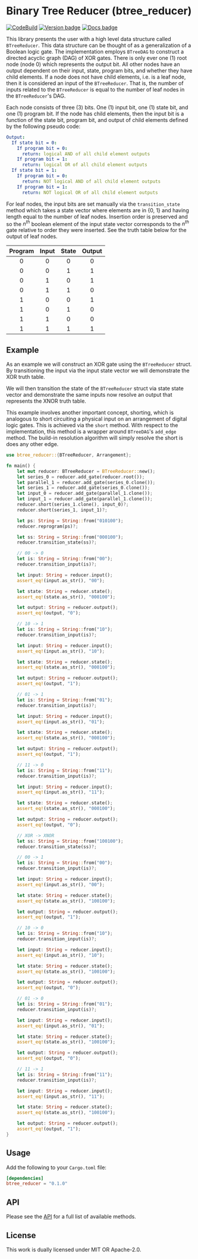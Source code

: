 # Binary Tree Reducer (btree_reducer)

[![CodeBuild]][CodeBuild]
[![Version badge]][crates.io]
[![Docs badge]][docs.rs]

[CodeBuild]: https://codebuild.us-east-1.amazonaws.com/badges?uuid=eyJlbmNyeXB0ZWREYXRhIjoicTFLVlFuVGxzbTAxb0VickliMHlZUVlrVkZLbnVnVnZlcjQvb0dzWGNGdUEwdFFBbC9FdDZmMVhEcGZkbTFUeUs3YVNsOWpvVWlDdkdmdlVzazBmbkNZPSIsIml2UGFyYW1ldGVyU3BlYyI6IkpSdEZ5WEtLZmtrbUs1MDQiLCJtYXRlcmlhbFNldFNlcmlhbCI6MX0%3D&branch=main
[Version badge]: https://img.shields.io/crates/v/btree_reducer
[crates.io]: https://crates.io/crates/btree_reducer
[Docs badge]: https://img.shields.io/badge/docs.rs-rustdoc-blue
[docs.rs]: https://docs.rs/btree_reducer/

This library presents the user with a high level data
structure called `BTreeReducer`. This data structure can
be thought of as a generalization of a Boolean logic gate.
The implementation employs `BTreeDAG` to construct a directed
acyclic graph (DAG) of XOR gates. There is only ever one (1)
root node (node 0) which represents the output bit. All other
nodes have an output dependent on their input, state, program
bits, and whether they have child elements. If a node does not
have child elements, i.e. is a leaf node, then it is considered
an input of the `BTreeReducer`. That is, the number of inputs
related to the `BTreeReducer` is equal to the number of leaf
nodes in the `BTreeReducer`'s DAG.

Each node consists of three (3) bits. One (1) input bit,
one (1) state bit, and one (1) program bit. If the node has
child elements, then the input bit is a function of the state
bit, program bit, and output of child elements defined by the
following pseudo code:

```yaml
Output:
  If state bit = 0:
    If program bit = 0:
      return: logical AND of all child element outputs
    If program bit = 1:
      return: logical OR of all child element outputs
  If state bit = 1:
    If program bit = 0:
      return: NOT logical AND of all child element outputs
    If program bit = 1:
      return: NOT logical OR of all child element outputs
```

For leaf nodes, the input bits are set manually via
the `transition_state` method which takes a state vector
where elements are in {0, 1} and having length equal to
the number of leaf nodes. Insertion order is preserved and
so the *n<sup>th</sup>* boolean element of the input state
vector corresponds to the *n<sup>th</sup>* gate relative to
order they were inserted. See the truth table below for the
output of leaf nodes.

| Program  | Input         | State          | Output        |
| :------: | :-----------: | :------------: | :-----------: |
| 0        | 0             | 0              | 0             |
| 0        | 0             | 1              | 1             |
| 0        | 1             | 0              | 1             |
| 0        | 1             | 1              | 0             |
| 1        | 0             | 0              | 1             |
| 1        | 0             | 1              | 0             |
| 1        | 1             | 0              | 0             |
| 1        | 1             | 1              | 1             |

## Example
As an example we will construct an XOR gate using the `BTreeReducer` struct.
By transitioning the input via the input state vector we will demonstrate
the XOR truth table.

We will then transition the state of the `BTreeReducer` struct via state state
vector and demonstrate the same inputs now resolve an output that represents
the XNOR truth table.

This example involves another important concept, shorting, which is analogous to
short circuiting a physical input on an arrangement of digital logic gates.
This is achieved via the `short` method. With respect to the implementation,
this method is a wrapper around `BTreeDAG`'s `add_edge` method. The build-in
resolution algorithm will simply resolve the short is does any other edge.

```rust
use btree_reducer::{BTreeReducer, Arrangement};

fn main() {
    let mut reducer: BTreeReducer = BTreeReducer::new();
    let series_0 = reducer.add_gate(reducer.root());
    let parallel_1 = reducer.add_gate(series_0.clone());
    let series_1 = reducer.add_gate(series_0.clone());
    let input_0 = reducer.add_gate(parallel_1.clone());
    let input_1 = reducer.add_gate(parallel_1.clone());
    reducer.short(series_1.clone(), input_0)?;
    reducer.short(series_1, input_1)?;

    let ps: String = String::from("010100");
    reducer.reprogram(ps)?;

    let ss: String = String::from("000100");
    reducer.transition_state(ss)?;

    // 00 -> 0
    let is: String = String::from("00");
    reducer.transition_input(is)?;

    let input: String = reducer.input();
    assert_eq!(input.as_str(), "00");

    let state: String = reducer.state();
    assert_eq!(state.as_str(), "000100");

    let output: String = reducer.output();
    assert_eq!(output, "0");

    // 10 -> 1
    let is: String = String::from("10");
    reducer.transition_input(is)?;

    let input: String = reducer.input();
    assert_eq!(input.as_str(), "10");

    let state: String = reducer.state();
    assert_eq!(state.as_str(), "000100");

    let output: String = reducer.output();
    assert_eq!(output, "1");

    // 01 -> 1
    let is: String = String::from("01");
    reducer.transition_input(is)?;

    let input: String = reducer.input();
    assert_eq!(input.as_str(), "01");

    let state: String = reducer.state();
    assert_eq!(state.as_str(), "000100");

    let output: String = reducer.output();
    assert_eq!(output, "1");

    // 11 -> 0
    let is: String = String::from("11");
    reducer.transition_input(is)?;

    let input: String = reducer.input();
    assert_eq!(input.as_str(), "11");

    let state: String = reducer.state();
    assert_eq!(state.as_str(), "000100");

    let output: String = reducer.output();
    assert_eq!(output, "0");

    // XOR -> XNOR
    let ss: String = String::from("100100");
    reducer.transition_state(ss)?;

    // 00 -> 1
    let is: String = String::from("00");
    reducer.transition_input(is)?;

    let input: String = reducer.input();
    assert_eq!(input.as_str(), "00");

    let state: String = reducer.state();
    assert_eq!(state.as_str(), "100100");

    let output: String = reducer.output();
    assert_eq!(output, "1");

    // 10 -> 0
    let is: String = String::from("10");
    reducer.transition_input(is)?;

    let input: String = reducer.input();
    assert_eq!(input.as_str(), "10");

    let state: String = reducer.state();
    assert_eq!(state.as_str(), "100100");

    let output: String = reducer.output();
    assert_eq!(output, "0");

    // 01 -> 0
    let is: String = String::from("01");
    reducer.transition_input(is)?;

    let input: String = reducer.input();
    assert_eq!(input.as_str(), "01");

    let state: String = reducer.state();
    assert_eq!(state.as_str(), "100100");

    let output: String = reducer.output();
    assert_eq!(output, "0");

    // 11 -> 1
    let is: String = String::from("11");
    reducer.transition_input(is)?;

    let input: String = reducer.input();
    assert_eq!(input.as_str(), "11");

    let state: String = reducer.state();
    assert_eq!(state.as_str(), "100100");

    let output: String = reducer.output();
    assert_eq!(output, "1");
}
```

## Usage

Add the following to your `Cargo.toml` file:
```toml
[dependencies]
btree_reducer = "0.1.0"
```

## API

Please see the [API](src/reducer/api.rs) for a full list of
available methods.

## License

This work is dually licensed under MIT OR Apache-2.0.